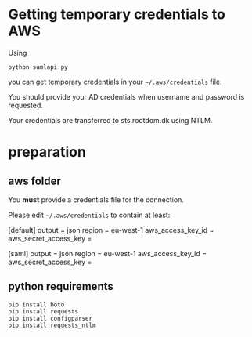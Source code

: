 # Getting temporary credentials to AWS
Using 
```
python samlapi.py 
```
you can get temporary credentials in your `~/.aws/credentials` file. 

You should provide your AD credentials when username and password is requested. 

Your credentials are transferred to sts.rootdom.dk using NTLM. 

# preparation 

## aws folder
You **must** provide a credentials file for the connection. 

Please edit `~/.aws/credentials` to contain at least: 


[default]
output = json
region = eu-west-1
aws_access_key_id = 
aws_secret_access_key =

[saml]
output = json
region = eu-west-1
aws_access_key_id = 
aws_secret_access_key =

## python requirements

```
pip install boto
pip install requests
pip install configparser
pip install requests_ntlm
```
